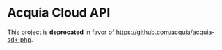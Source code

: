 # Acquia Cloud API

This project is **deprecated** in favor of https://github.com/acquia/acquia-sdk-php.
